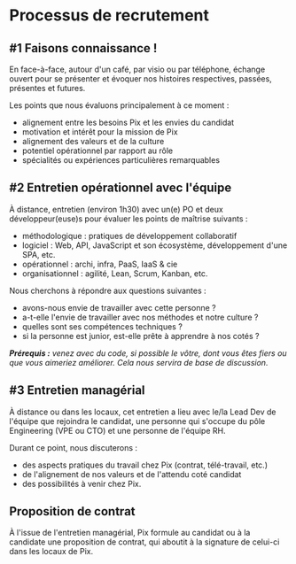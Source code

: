 # Processus de recrutement

## #1 Faisons connaissance !

En face-à-face, autour d'un café, par visio ou par téléphone, échange ouvert pour se présenter et évoquer nos histoires respectives, passées, présentes et futures.

Les points que nous évaluons principalement à ce moment :

* alignement entre les besoins Pix et les envies du candidat
* motivation et intérêt pour la mission de Pix
* alignement des valeurs et de la culture
* potentiel opérationnel par rapport au rôle
* spécialités ou expériences particulières remarquables

## #2 Entretien opérationnel avec l'équipe

À distance, entretien (environ 1h30) avec un(e) PO et deux développeur(euse)s pour évaluer les points de maîtrise suivants :

* méthodologique : pratiques de développement collaboratif
* logiciel : Web, API, JavaScript et son écosystème, développement d'une SPA, etc.
* opérationnel : archi, infra, PaaS, IaaS & cie
* organisationnel : agilité, Lean, Scrum, Kanban, etc.

Nous cherchons à répondre aux questions suivantes : 

* avons-nous envie de travailler avec cette personne ?
* a-t-elle l'envie de travailler avec nos méthodes et notre culture ?
* quelles sont ses compétences techniques ?
* si la personne est junior, est-elle prête à apprendre à nos cotés ?

_**Prérequis :** venez avec du code, si possible le vôtre, dont vous êtes fiers ou que vous aimeriez améliorer. Cela nous servira de base de discussion._


## #3 Entretien managérial

À distance ou dans les locaux, cet entretien a lieu avec le/la Lead Dev de l'équipe que rejoindra le candidat, une personne qui s'occupe du pôle Engineering (VPE ou CTO) et une personne de l'équipe RH.

Durant ce point, nous discuterons : 

* des aspects pratiques du travail chez Pix (contrat, télé-travail, etc.)
* de l'alignement de nos valeurs et de l'attendu coté candidat
* des possibilités à venir chez Pix.

## Proposition de contrat

À l'issue de l'entretien managérial, Pix formule au candidat ou à la candidate une proposition de contrat, qui aboutit à la signature de celui-ci dans les locaux de Pix.
     
